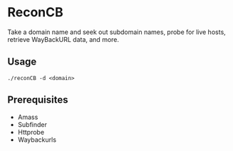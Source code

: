 # ReconCB
Take a domain name and seek out subdomain names, probe for live hosts, retrieve WayBackURL data, and more.

## Usage

```
./reconCB -d <domain>
```

## Prerequisites
* Amass
* Subfinder
* Httprobe
* Waybackurls 
